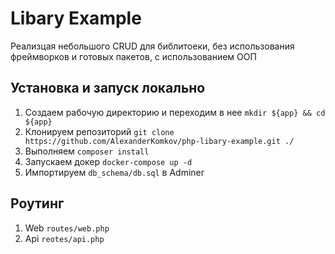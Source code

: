
# Libary Example

Реализцая небольшого CRUD для библитоеки, без использования фреймворков и готовых пакетов, с использованием ООП

## Установка и запуск локально

1. Создаем рабочую директорию и переходим в нее `mkdir ${app} && cd ${app}`
2. Клонируем репозиторий `git clone https://github.com/AlexanderKomkov/php-libary-example.git ./`
3. Выполняем `composer install`
4. Запускаем докер `docker-compose up -d`
5. Импортируем `db_schema/db.sql` в Adminer

## Роутинг

1. Web `routes/web.php`
2. Api `reotes/api.php`